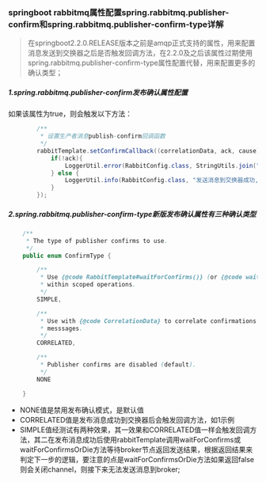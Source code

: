 ### springboot rabbitmq属性配置spring.rabbitmq.publisher-confirm和spring.rabbitmq.publisher-confirm-type详解



> 在springboot2.2.0.RELEASE版本之前是amqp正式支持的属性，用来配置消息发送到交换器之后是否触发回调方法，在2.2.0及之后该属性过期使用spring.rabbitmq.publisher-confirm-type属性配置代替，用来配置更多的确认类型；

##### 1.spring.rabbitmq.publisher-confirm发布确认属性配置

如果该属性为true，则会触发以下方法：

```java
        /**
         * 设置生产者消息publish-confirm回调函数
         */
        rabbitTemplate.setConfirmCallback((correlationData, ack, cause) -> {
            if(!ack){
                LoggerUtil.error(RabbitConfig.class, StringUtils.join("publishConfirm消息发送到交换器被退回，Id：", correlationData.getId(), ";退回原因是：", cause));
            } else {
                LoggerUtil.info(RabbitConfig.class, "发送消息到交换器成功,MessageId:"+correlationData.getId());
            }
        });
```

##### 2.spring.rabbitmq.publisher-confirm-type新版发布确认属性有三种确认类型

```java
	/**
	 * The type of publisher confirms to use.
	 */
	public enum ConfirmType {

		/**
		 * Use {@code RabbitTemplate#waitForConfirms()} (or {@code waitForConfirmsOrDie()}
		 * within scoped operations.
		 */
		SIMPLE,

		/**
		 * Use with {@code CorrelationData} to correlate confirmations with sent
		 * messsages.
		 */
		CORRELATED,

		/**
		 * Publisher confirms are disabled (default).
		 */
		NONE

	}
```

- NONE值是禁用发布确认模式，是默认值
- CORRELATED值是发布消息成功到交换器后会触发回调方法，如1示例
- SIMPLE值经测试有两种效果，其一效果和CORRELATED值一样会触发回调方法，其二在发布消息成功后使用rabbitTemplate调用waitForConfirms或waitForConfirmsOrDie方法等待broker节点返回发送结果，根据返回结果来判定下一步的逻辑，要注意的点是waitForConfirmsOrDie方法如果返回false则会关闭channel，则接下来无法发送消息到broker;

